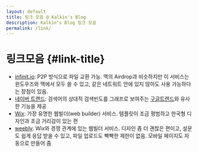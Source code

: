 ```yaml
---
layout: default
title: 링크 모음 @ Kalkin's Blog
description: Kalkin's Blog 링크 모음
permalink: /link/
---
```


링크모음	{#link-title}
========

- [infinit.io](https://infinit.io/): P2P 방식으로 파일 교환 가능. 맥의 Airdrop과 비슷하지만 이 서비스는 윈도우즈와 맥에서 모두 쓸 수 있고, 같은 네트워트 안에 있지 않아도 사용 가능하다는 장점이 있음.
- [네이버 트랜드](http://trend.naver.com/): 검색어의 상대적 검색빈도를 그래프로 보여주는 [구글트렌드](http://www.google.com/trends/)와 유사한 기능을 제공
- [Wix](http://www.wix.com/): 가장 유명한 웹빌더(web builder) 서비스. 템플릿이 조금 평범하고 한국형 디자인과 조금 거리감이 있는 편
- [weebly](http://www.weebly.com/): Wix와 경쟁 관계에 있는 웹빌더 서비스. 디자인 좀 더 괜찮은 편이고, 설문도 쉽게 응답 받을 수 있고, 파일 업로드도 빡빡한 제한이 없음. 모바일 페이지도 자동으로 만들어 줌